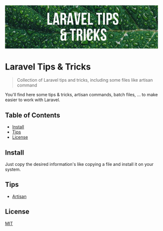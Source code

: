 ![Banner](images/banner.jpg)

# Laravel Tips & Tricks

> Collection of Laravel tips and tricks, including some files like artisan command

You'll find here some tips & tricks, artisan commands, batch files, ... to make easier to work with Laravel.

## Table of Contents

- [Install](#install)
- [Tips](#tips)
- [License](#license)

## Install

Just copy the desired information's like copying a file and install it on your system.

## Tips

- [Artisan](artisan/readme.md)

## License

[MIT](LICENSE)
